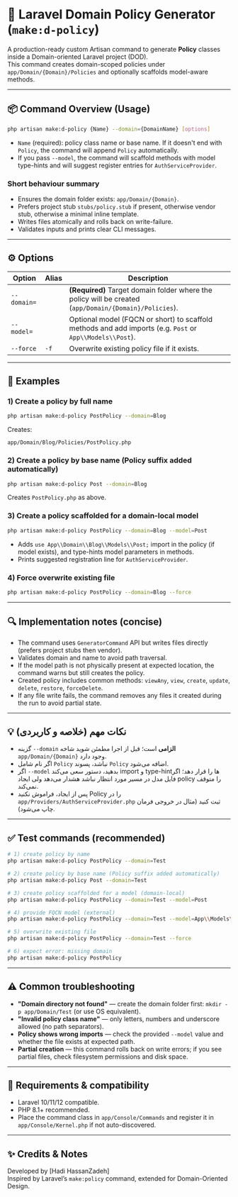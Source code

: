 # 🧩 Laravel Domain Policy Generator (`make:d-policy`)

A production-ready custom Artisan command to generate **Policy** classes inside a Domain-oriented Laravel project (DOD).  
This command creates domain-scoped policies under `app/Domain/{Domain}/Policies` and optionally scaffolds model-aware methods.

---

## 📦 Command Overview (Usage)

```bash
php artisan make:d-policy {Name} --domain={DomainName} [options]
```

- `Name` (required): policy class name or base name. If it doesn't end with `Policy`, the command will append `Policy` automatically.  
- If you pass `--model`, the command will scaffold methods with model type-hints and will suggest register entries for `AuthServiceProvider`.

### Short behaviour summary
- Ensures the domain folder exists: `app/Domain/{Domain}`.  
- Prefers project stub `stubs/policy.stub` if present, otherwise vendor stub, otherwise a minimal inline template.  
- Writes files atomically and rolls back on write-failure.  
- Validates inputs and prints clear CLI messages.  

---

## ⚙️ Options

| Option | Alias | Description |
|--------|-------|-------------|
| `--domain=` |  | **(Required)** Target domain folder where the policy will be created (`app/Domain/{Domain}/Policies`). |
| `--model=` |  | Optional model (FQCN or short) to scaffold methods and add imports (e.g. `Post` or `App\\Models\\Post`). |
| `--force` | `-f` | Overwrite existing policy file if it exists. |

---

## 🧾 Examples

### 1) Create a policy by full name
```bash
php artisan make:d-policy PostPolicy --domain=Blog
```
Creates:
```
app/Domain/Blog/Policies/PostPolicy.php
```

### 2) Create a policy by base name (Policy suffix added automatically)
```bash
php artisan make:d-policy Post --domain=Blog
```
Creates `PostPolicy.php` as above.

### 3) Create a policy scaffolded for a domain-local model
```bash
php artisan make:d-policy PostPolicy --domain=Blog --model=Post
```
- Adds `use App\\Domain\\Blog\\Models\\Post;` import in the policy (if model exists), and type-hints model parameters in methods.  
- Prints suggested registration line for `AuthServiceProvider`.

### 4) Force overwrite existing file
```bash
php artisan make:d-policy PostPolicy --domain=Blog --force
```

---

## 🔍 Implementation notes (concise)

- The command uses `GeneratorCommand` API but writes files directly (prefers project stubs then vendor).  
- Validates domain and name to avoid path traversal.  
- If the model path is not physically present at expected location, the command warns but still creates the policy.  
- Created policy includes common methods: `viewAny`, `view`, `create`, `update`, `delete`, `restore`, `forceDelete`.  
- If any file write fails, the command removes any files it created during the run to avoid partial state.

---

## 💡 نکات مهم (خلاصه و کاربردی)

- گزینه `--domain` **الزامی** است؛ قبل از اجرا مطمئن شوید شاخه `app/Domain/{Domain}` وجود دارد.  
- اگر نام شامل `Policy` نباشد، پسوند `Policy` اضافه می‌شود.  
- اگر `--model` بدهید، دستور سعی می‌کند import و type-hintها را قرار دهد؛ اگر فایل مدل در مسیر مورد انتظار نباشد هشدار می‌دهد ولی ایجاد policy را متوقف نمی‌کند.  
- پس از ایجاد، فراموش نکنید Policy را در `app/Providers/AuthServiceProvider.php` ثبت کنید (مثال در خروجی فرمان چاپ می‌شود).

---

## ✅ Test commands (recommended)

```bash
# 1) create policy by name
php artisan make:d-policy PostPolicy --domain=Test

# 2) create policy by base name (Policy suffix added automatically)
php artisan make:d-policy Post --domain=Test

# 3) create policy scaffolded for a model (domain-local)
php artisan make:d-policy PostPolicy --domain=Test --model=Post

# 4) provide FQCN model (external)
php artisan make:d-policy PostPolicy --domain=Test --model=App\\Models\\Post

# 5) overwrite existing file
php artisan make:d-policy PostPolicy --domain=Test --force

# 6) expect error: missing domain
php artisan make:d-policy PostPolicy
```

---

## ⚠️ Common troubleshooting

- **"Domain directory not found"** — create the domain folder first: `mkdir -p app/Domain/Test` (or use OS equivalent).  
- **"Invalid policy class name"** — only letters, numbers and underscore allowed (no path separators).  
- **Policy shows wrong imports** — check the provided `--model` value and whether the file exists at expected path.  
- **Partial creation** — this command rolls back on write errors; if you see partial files, check filesystem permissions and disk space.

---

## 🧰 Requirements & compatibility

- Laravel 10/11/12 compatible.  
- PHP 8.1+ recommended.  
- Place the command class in `app/Console/Commands` and register it in `app/Console/Kernel.php` if not auto-discovered.

---

## ✨ Credits & Notes

Developed by [Hadi HassanZadeh]  
Inspired by Laravel’s `make:policy` command, extended for Domain-Oriented Design.